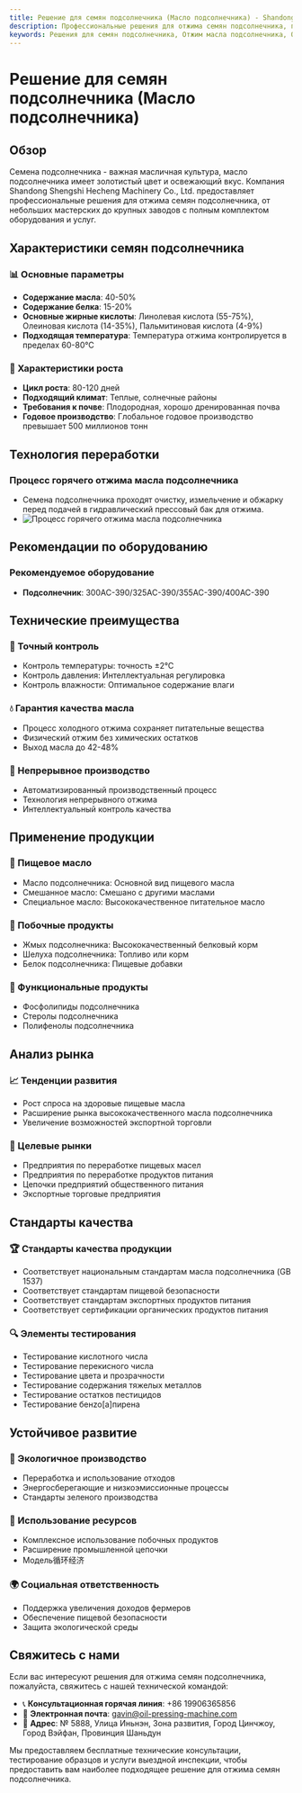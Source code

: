```yaml
---
title: Решение для семян подсолнечника (Масло подсолнечника) - Shandong Shengshi Hecheng Machinery Co., Ltd.
description: Профессиональные решения для отжима семян подсолнечника, предоставление оборудования и технических услуг по переработке масла подсолнечника, содержание масла 40-50%, использование процесса горячего отжима для обеспечения выхода масла, от небольших мастерских до крупных заводов с полным комплектом оборудования и услуг.
keywords: Решения для семян подсолнечника, Отжим масла подсолнечника, Оборудование для переработки семян подсолнечника, Линия производства масла подсолнечника, Процесс горячего отжима масла подсолнечника, Пресс для масла подсолнечника, Экстракция масла подсолнечника, Переработка масличных семян подсолнечника, Оборудование для отжима масла подсолнечника, Оборудование для производства масла подсолнечника, Завод по переработке масла подсолнечника
---
```


# Решение для семян подсолнечника (Масло подсолнечника)

## Обзор

Семена подсолнечника - важная масличная культура, масло подсолнечника имеет золотистый цвет и освежающий вкус. Компания Shandong Shengshi Hecheng Machinery Co., Ltd. предоставляет профессиональные решения для отжима семян подсолнечника, от небольших мастерских до крупных заводов с полным комплектом оборудования и услуг.

## Характеристики семян подсолнечника

### 📊 Основные параметры
- **Содержание масла**: 40-50%
- **Содержание белка**: 15-20%
- **Основные жирные кислоты**: Линолевая кислота (55-75%), Олеиновая кислота (14-35%), Пальмитиновая кислота (4-9%)
- **Подходящая температура**: Температура отжима контролируется в пределах 60-80℃

### 🌱 Характеристики роста
- **Цикл роста**: 80-120 дней
- **Подходящий климат**: Теплые, солнечные районы
- **Требования к почве**: Плодородная, хорошо дренированная почва
- **Годовое производство**: Глобальное годовое производство превышает 500 миллионов тонн

## Технология переработки

### Процесс горячего отжима масла подсолнечника
- Семена подсолнечника проходят очистку, измельчение и обжарку перед подачей в гидравлический прессовый бак для отжима.
- ![Процесс горячего отжима масла подсолнечника](/images/葵花籽热榨工艺概览_An%20Overview%20of%20the%20Hot%20Pressing%20Process%20of%20Sunflower%20seeds.png)

## Рекомендации по оборудованию

### Рекомендуемое оборудование
- **Подсолнечник**: 300AC-390/325AC-390/355AC-390/400AC-390

## Технические преимущества

### 🎯 Точный контроль
- Контроль температуры: точность ±2℃
- Контроль давления: Интеллектуальная регулировка
- Контроль влажности: Оптимальное содержание влаги

### 💧 Гарантия качества масла
- Процесс холодного отжима сохраняет питательные вещества
- Физический отжим без химических остатков
- Выход масла до 42-48%

### 🔄 Непрерывное производство
- Автоматизированный производственный процесс
- Технология непрерывного отжима
- Интеллектуальный контроль качества

## Применение продукции

### 🍳 Пищевое масло
- Масло подсолнечника: Основной вид пищевого масла
- Смешанное масло: Смешано с другими маслами
- Специальное масло: Высококачественное питательное масло

### 🥛 Побочные продукты
- Жмых подсолнечника: Высококачественный белковый корм
- Шелуха подсолнечника: Топливо или корм
- Белок подсолнечника: Пищевые добавки

### 💊 Функциональные продукты
- Фосфолипиды подсолнечника
- Стеролы подсолнечника
- Полифенолы подсолнечника

## Анализ рынка

### 📈 Тенденции развития
- Рост спроса на здоровые пищевые масла
- Расширение рынка высококачественного масла подсолнечника
- Увеличение возможностей экспортной торговли

### 🎯 Целевые рынки
- Предприятия по переработке пищевых масел
- Предприятия по переработке продуктов питания
- Цепочки предприятий общественного питания
- Экспортные торговые предприятия

## Стандарты качества

### 🏆 Стандарты качества продукции
- Соответствует национальным стандартам масла подсолнечника (GB 1537)
- Соответствует стандартам пищевой безопасности
- Соответствует стандартам экспортных продуктов питания
- Соответствует сертификации органических продуктов питания

### 🔍 Элементы тестирования
- Тестирование кислотного числа
- Тестирование перекисного числа
- Тестирование цвета и прозрачности
- Тестирование содержания тяжелых металлов
- Тестирование остатков пестицидов
- Тестирование бенzo[a]пирена

## Устойчивое развитие

### 🌱 Экологичное производство
- Переработка и использование отходов
- Энергосберегающие и низкоэмиссионные процессы
- Стандарты зеленого производства

### 🔄 Использование ресурсов
- Комплексное использование побочных продуктов
- Расширение промышленной цепочки
- Модель循环经济

### 🌍 Социальная ответственность
- Поддержка увеличения доходов фермеров
- Обеспечение пищевой безопасности
- Защита экологической среды

## Свяжитесь с нами

Если вас интересуют решения для отжима семян подсолнечника, пожалуйста, свяжитесь с нашей технической командой:

- 📞 **Консультационная горячая линия**: +86 19906365856
- 📧 **Электронная почта**: gavin@oil-pressing-machine.com
- 📍 **Адрес**: № 5888, Улица Иньнэн, Зона развития, Город Цинчжоу, Город Вэйфан, Провинция Шаньдун

Мы предоставляем бесплатные технические консультации, тестирование образцов и услуги выездной инспекции, чтобы предоставить вам наиболее подходящее решение для отжима семян подсолнечника.